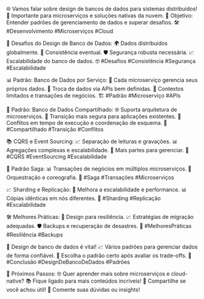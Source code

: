 🌐 Vamos falar sobre design de bancos de dados para sistemas distribuídos!
🤔 Importante para microserviços e soluções nativas da nuvem.
🎯 Objetivo: Entender padrões de gerenciamento de dados e superar desafios.
🛠️ #Desenvolvimento #Microserviços #Cloud

🧩 Desafios do Design de Banco de Dados:
🌍 Dados distribuídos globalmente.
🔄 Consistência eventual.
🛡️ Segurança robusta necessária.
📈 Escalabilidade do banco de dados.
🤓 #Desafios #Consistência #Segurança #Escalabilidade

📊 Padrão: Banco de Dados por Serviço:
🚪 Cada microserviço gerencia seus próprios dados.
🔄 Troca de dados via APIs bem definidas.
🧠 Contextos limitados e transações de negócios.
🏗️ #Padrão #Microserviço #APIs

🤝 Padrão: Banco de Dados Compartilhado:
🌐 Suporta arquitetura de microserviços.
🔄 Transição mais segura para aplicações existentes.
🚧 Conflitos em tempo de execução e coordenação de esquema.
🔄 #Compartilhado #Transição #Conflitos

📚 CQRS e Event Sourcing:
📈 Separação de leituras e gravações.
📊 Agregações complexas e escalabilidade.
🤯 Mais partes para gerenciar.
🧠 #CQRS #EventSourcing #Escalabilidade

🔄 Padrão Saga:
📊 Transações de negócios em múltiplos microserviços.
🚀 Orquestração e coreografia.
🧠 #Saga #Transações #Microserviços

📈 Sharding e Replicação:
🚀 Melhora a escalabilidade e performance.
📊 Cópias idênticas em nós diferentes.
🧠 #Sharding #Replicação #Escalabilidade

🛠️ Melhores Práticas:
🚀 Design para resiliência.
📈 Estratégias de migração adequadas.
🛡️ Backups e recuperação de desastres.
🧠 #MelhoresPráticas #Resiliência #Backups

🚀 Design de banco de dados é vital!
📈 Vários padrões para gerenciar dados de forma confiável.
🤔 Escolha o padrão certo após avaliar os trade-offs.
🧠 #Conclusão #DesignDeBancoDeDados #Padrões

🌟 Próximos Passos:
🤓 Quer aprender mais sobre microserviços e cloud-native?
📚 Fique ligado para mais conteúdos incríveis!
🔄 Compartilhe se você achou útil!
💬 Comente suas dúvidas ou insights!